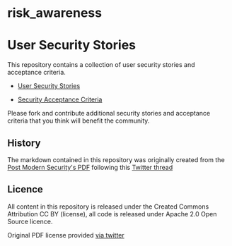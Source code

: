 # risk_awareness


# User Security Stories

This repository contains a collection of user security stories and acceptance criteria.

- [User Security Stories](user-security-stories.md)

- [Security Acceptance Criteria](security-acceptance-criteria.md)

Please fork and contribute additional security stories and acceptance criteria that you think will benefit the community.

## History

The markdown contained in this repository was originally created from the [Post Modern Security's PDF](https://postmodernsecurity.com/2017/10/13/moving-appsec-to-the-left/) following this [Twitter thread](https://twitter.com/DinisCruz/status/969890711150694410)

## Licence

All content in this repository is released under the Created Commons Attribution CC BY (license), all code is released under Apache 2.0 Open Source licence.

Original PDF license provided [via twitter](https://twitter.com/MrsYisWhy/status/969991710590799872)
